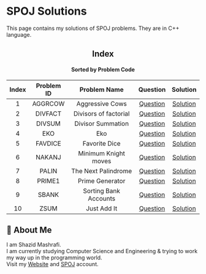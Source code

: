 # SPOJ Solutions

This page contains my solutions of SPOJ problems. They are in C++ language.  


<div align="center">

## Index 
#### Sorted by Problem Code
|  Index  |  Problem ID  | Problem Name | Question | Solution |
| :-----: | :----------: | :----------: | :------: | :------: |
| 1 | AGGRCOW | Aggressive Cows | [Question](https://www.spoj.com/problems/AGGRCOW) | [Solution](https://github.com/ShazidMashrafi/SPOJ/tree/main/Codes/AGGRCOW%20-%20Aggressive%20Cows)
| 2 | DIVFACT | Divisors of factorial | [Question](https://www.spoj.com/problems/DIVFACT) | [Solution](https://github.com/ShazidMashrafi/SPOJ/tree/main/Codes/DIVFACT%20-%20Divisors%20of%20factorial)
| 3 | DIVSUM | Divisor Summation | [Question](https://www.spoj.com/problems/DIVSUM) | [Solution](https://github.com/ShazidMashrafi/SPOJ/tree/main/Codes/DIVSUM%20-%20Divisor%20Summation)
| 4 | EKO | Eko | [Question](https://www.spoj.com/problems/EKO) | [Solution](https://github.com/ShazidMashrafi/SPOJ/tree/main/Codes/EKO%20-%20Eko)
| 5 | FAVDICE | Favorite Dice | [Question](https://www.spoj.com/problems/FAVDICE) | [Solution](https://github.com/ShazidMashrafi/SPOJ/tree/main/Codes/FAVDICE%20-%20Favorite%20Dice)
| 6 | NAKANJ | Minimum Knight moves | [Question](https://www.spoj.com/problems/NAKANJ) | [Solution](https://github.com/ShazidMashrafi/SPOJ/tree/main/Codes/NAKANJ%20-%20Minimum%20Knight%20moves)
| 7 | PALIN | The Next Palindrome | [Question](https://www.spoj.com/problems/PALIN) | [Solution](https://github.com/ShazidMashrafi/SPOJ/tree/main/Codes/PALIN%20-%20The%20Next%20Palindrome)
| 8 | PRIME1 | Prime Generator | [Question](https://www.spoj.com/problems/PRIME1) | [Solution](https://github.com/ShazidMashrafi/SPOJ/tree/main/Codes/PRIME1%20-%20Prime%20Generator)
| 9 | SBANK | Sorting Bank Accounts | [Question](https://www.spoj.com/problems/SBANK) | [Solution](https://github.com/ShazidMashrafi/SPOJ/tree/main/Codes/SBANK%20-%20Sorting%20Bank%20Accounts)
| 10 | ZSUM | Just Add It | [Question](https://www.spoj.com/problems/ZSUM) | [Solution](https://github.com/ShazidMashrafi/SPOJ/tree/main/Codes/ZSUM%20-%20Just%20Add%20It)


</div>

## 🚀 About Me

I am Shazid Mashrafi.  
I am currently studying Computer Science and Engineering & trying to work my way up in the programming world.     
Visit my [Website](https://shazidmashrafi.com) and [SPOJ](https://www.spoj.com/users/shazidmashrafi) account.